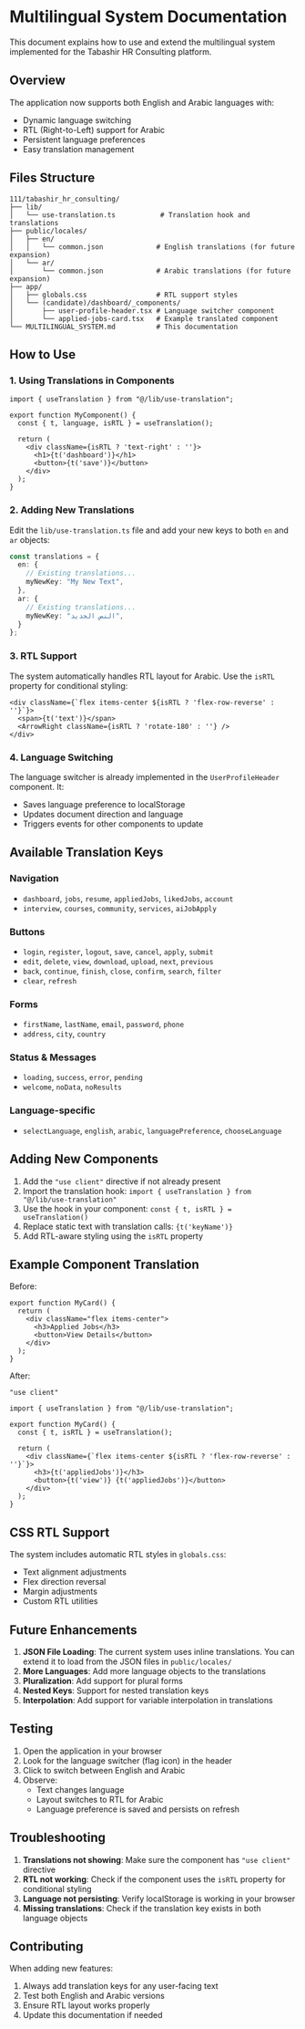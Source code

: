 # Multilingual System Documentation

This document explains how to use and extend the multilingual system implemented for the Tabashir HR Consulting platform.

## Overview

The application now supports both English and Arabic languages with:
- Dynamic language switching
- RTL (Right-to-Left) support for Arabic
- Persistent language preferences
- Easy translation management

## Files Structure

```
111/tabashir_hr_consulting/
├── lib/
│   └── use-translation.ts           # Translation hook and translations
├── public/locales/
│   ├── en/
│   │   └── common.json             # English translations (for future expansion)
│   └── ar/
│       └── common.json             # Arabic translations (for future expansion)
├── app/
│   ├── globals.css                 # RTL support styles
│   └── (candidate)/dashboard/_components/
│       ├── user-profile-header.tsx # Language switcher component
│       └── applied-jobs-card.tsx   # Example translated component
└── MULTILINGUAL_SYSTEM.md          # This documentation
```

## How to Use

### 1. Using Translations in Components

```tsx
import { useTranslation } from "@/lib/use-translation";

export function MyComponent() {
  const { t, language, isRTL } = useTranslation();

  return (
    <div className={isRTL ? 'text-right' : ''}>
      <h1>{t('dashboard')}</h1>
      <button>{t('save')}</button>
    </div>
  );
}
```

### 2. Adding New Translations

Edit the `lib/use-translation.ts` file and add your new keys to both `en` and `ar` objects:

```typescript
const translations = {
  en: {
    // Existing translations...
    myNewKey: "My New Text",
  },
  ar: {
    // Existing translations...
    myNewKey: "النص الجديد",
  }
};
```

### 3. RTL Support

The system automatically handles RTL layout for Arabic. Use the `isRTL` property for conditional styling:

```tsx
<div className={`flex items-center ${isRTL ? 'flex-row-reverse' : ''}`}>
  <span>{t('text')}</span>
  <ArrowRight className={isRTL ? 'rotate-180' : ''} />
</div>
```

### 4. Language Switching

The language switcher is already implemented in the `UserProfileHeader` component. It:
- Saves language preference to localStorage
- Updates document direction and language
- Triggers events for other components to update

## Available Translation Keys

### Navigation
- `dashboard`, `jobs`, `resume`, `appliedJobs`, `likedJobs`, `account`
- `interview`, `courses`, `community`, `services`, `aiJobApply`

### Buttons
- `login`, `register`, `logout`, `save`, `cancel`, `apply`, `submit`
- `edit`, `delete`, `view`, `download`, `upload`, `next`, `previous`
- `back`, `continue`, `finish`, `close`, `confirm`, `search`, `filter`
- `clear`, `refresh`

### Forms
- `firstName`, `lastName`, `email`, `password`, `phone`
- `address`, `city`, `country`

### Status & Messages
- `loading`, `success`, `error`, `pending`
- `welcome`, `noData`, `noResults`

### Language-specific
- `selectLanguage`, `english`, `arabic`, `languagePreference`, `chooseLanguage`

## Adding New Components

1. Add the `"use client"` directive if not already present
2. Import the translation hook: `import { useTranslation } from "@/lib/use-translation"`
3. Use the hook in your component: `const { t, isRTL } = useTranslation()`
4. Replace static text with translation calls: `{t('keyName')}`
5. Add RTL-aware styling using the `isRTL` property

## Example Component Translation

Before:
```tsx
export function MyCard() {
  return (
    <div className="flex items-center">
      <h3>Applied Jobs</h3>
      <button>View Details</button>
    </div>
  );
}
```

After:
```tsx
"use client"

import { useTranslation } from "@/lib/use-translation";

export function MyCard() {
  const { t, isRTL } = useTranslation();

  return (
    <div className={`flex items-center ${isRTL ? 'flex-row-reverse' : ''}`}>
      <h3>{t('appliedJobs')}</h3>
      <button>{t('view')} {t('appliedJobs')}</button>
    </div>
  );
}
```

## CSS RTL Support

The system includes automatic RTL styles in `globals.css`:
- Text alignment adjustments
- Flex direction reversal
- Margin adjustments
- Custom RTL utilities

## Future Enhancements

1. **JSON File Loading**: The current system uses inline translations. You can extend it to load from the JSON files in `public/locales/`
2. **More Languages**: Add more language objects to the translations
3. **Pluralization**: Add support for plural forms
4. **Nested Keys**: Support for nested translation keys
5. **Interpolation**: Add support for variable interpolation in translations

## Testing

1. Open the application in your browser
2. Look for the language switcher (flag icon) in the header
3. Click to switch between English and Arabic
4. Observe:
   - Text changes language
   - Layout switches to RTL for Arabic
   - Language preference is saved and persists on refresh

## Troubleshooting

1. **Translations not showing**: Make sure the component has `"use client"` directive
2. **RTL not working**: Check if the component uses the `isRTL` property for conditional styling
3. **Language not persisting**: Verify localStorage is working in your browser
4. **Missing translations**: Check if the translation key exists in both language objects

## Contributing

When adding new features:
1. Always add translation keys for any user-facing text
2. Test both English and Arabic versions
3. Ensure RTL layout works properly
4. Update this documentation if needed 